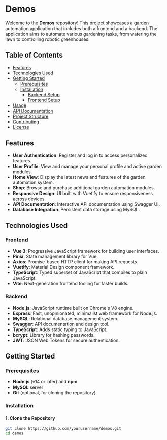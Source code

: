 # Demos

Welcome to the **Demos** repository! This project showcases a garden automation application that includes both a frontend and a backend. The application aims to automate various gardening tasks, from watering the lawn to controlling robotic greenhouses.

## Table of Contents

- [Features](#features)
- [Technologies Used](#technologies-used)
- [Getting Started](#getting-started)
  - [Prerequisites](#prerequisites)
  - [Installation](#installation)
    - [Backend Setup](#backend-setup)
    - [Frontend Setup](#frontend-setup)
- [Usage](#usage)
- [API Documentation](#api-documentation)
- [Project Structure](#project-structure)
- [Contributing](#contributing)
- [License](#license)

## Features

- **User Authentication**: Register and log in to access personalized features.
- **User Profile**: View and manage your personal profile and active garden modules.
- **Home View**: Display the latest news and features of the garden automation system.
- **Shop**: Browse and purchase additional garden automation modules.
- **Responsive Design**: UI built with Vuetify to ensure responsiveness across devices.
- **API Documentation**: Interactive API documentation using Swagger UI.
- **Database Integration**: Persistent data storage using MySQL.

## Technologies Used

### Frontend

- **Vue 3**: Progressive JavaScript framework for building user interfaces.
- **Pinia**: State management library for Vue.
- **Axios**: Promise-based HTTP client for making API requests.
- **Vuetify**: Material Design component framework.
- **TypeScript**: Typed superset of JavaScript that compiles to plain JavaScript.
- **Vite**: Next-generation frontend tooling for faster builds.

### Backend

- **Node.js**: JavaScript runtime built on Chrome's V8 engine.
- **Express**: Fast, unopinionated, minimalist web framework for Node.js.
- **MySQL**: Relational database management system.
- **Swagger**: API documentation and design tool.
- **TypeScript**: Adds static typing to JavaScript.
- **bcrypt**: Library for hashing passwords.
- **JWT**: JSON Web Tokens for secure authentication.

## Getting Started

### Prerequisites

- **Node.js** (v14 or later) and **npm**
- **MySQL** server
- **Git** (optional, for cloning the repository)

### Installation

#### 1. Clone the Repository

```bash
git clone https://github.com/yourusername/demos.git
cd demos
